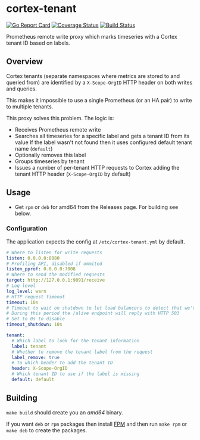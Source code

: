 # cortex-tenant

[![Go Report Card](https://goreportcard.com/badge/github.com/blind-oracle/cortex-tenant)](https://goreportcard.com/report/github.com/blind-oracle/cortex-tenant)
[![Coverage Status](https://coveralls.io/repos/github/blind-oracle/cortex-tenant/badge.svg?branch=main)](https://coveralls.io/github/blind-oracle/cortex-tenant?branch=main)
[![Build Status](https://www.travis-ci.com/blind-oracle/cortex-tenant.svg?branch=main)](https://www.travis-ci.com/blind-oracle/cortex-tenant)

Prometheus remote write proxy which marks timeseries with a Cortex tenant ID based on labels.

## Overview

Cortex tenants (separate namespaces where metrics are stored to and queried from) are identified by a `X-Scope-OrgID` HTTP header on both writes and queries.

This makes it impossible to use a single Prometheus (or an HA pair) to write to multiple tenants.

This proxy solves this problem. The logic is:

- Receives Prometheus remote write
- Searches all timeseries for a specific label and gets a tenant ID from its value
  If the label wasn't not found then it uses configured default tenant name (`default`)
- Optionally removes this label
- Groups timeseries by tenant
- Issues a number of per-tenant HTTP requests to Cortex adding the tenant HTTP header (`X-Scope-OrgID` by default)

## Usage

- Get `rpm` or `deb` for amd64 from the Releases page. For building see below.

### Configuration

The application expects the config at `/etc/cortex-tenant.yml` by default.

```yaml
# Where to listen for write requests
listen: 0.0.0.0:8080
# Profiling API, disabled if ommited
listen_pprof: 0.0.0.0:7008
# Where to send the modified requests
target: http://127.0.0.1:9091/receive
# Log level
log_level: warn
# HTTP request timeout
timeout: 10s
# Timeout to wait on shutdown to let load balancers to detect that we're going away
# During this period the /alive endpoint will reply with HTTP 503
# Set to 0s to disable
timeout_shutdown: 10s

tenant:
  # Which label to look for the tenant information
  label: tenant
  # Whether to remove the tenant label from the request
  label_remove: true
  # To which header to add the tenant ID
  header: X-Scope-OrgID
  # Which tenant ID to use if the label is missing
  default: default
```

## Building

`make build` should create you an _amd64_ binary.

If you want `deb` or `rpm` packages then install [FPM](https://fpm.readthedocs.io) and then run `make rpm` or `make deb` to create the packages.
